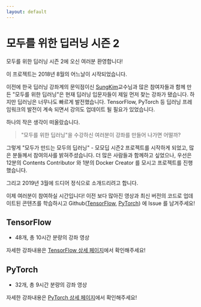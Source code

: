 ```yaml
---
layout: default
---
```


# 모두를 위한 딥러닝 시즌 2

모두를 위한 딥러닝 시즌 2에 오신 여러분 환영합니다!

이 프로젝트는 2018년 8월의 어느날이 시작되었습니다.

이전에 한국 딥러닝 강좌계의 문익점이신 [SungKim](https://github.com/hunkim)교수님과 많은 참여자들과 함께 만든 "모두를 위한 딥러닝"은 현재 딥러닝 입문자들이 제일 먼저 찾는 강좌가 됐습니다. 하지만 딥러닝은 너무나도 빠르게 발전했습니다. TensorFlow, PyTorch 등 딥러닝 프레임워크의 발전이 계속 되면서 강의도 업데이트 될 필요가 있었습니다.

하나의 작은 생각이 떠올랐습니다.

> "모두를 위한 딥러닝"을 수강하신 여러분이 강좌를 만들어 나가면 어떨까?

그렇게 "모두가 만드는 모두의 딥러닝" - 모모딥 시즌2 프로젝트를 시작하게 되었고, 많은 분들께서 참여의사를 밝혀주셨습니다. 더 많은 사람들과 함께하고 싶었으나, 우선은 12분의 Contents Contributor 와 1분의 Docker Creator 를 모시고 프로젝트를 진행했습니다.

그리고 2019년 3월에 드디어 정식으로 소개드리려고 합니다.

이제 여러분이 참여하실 시간입니다! 이전 보다 많아진 영상과 최신 버전의 코드로 업데이트된 콘텐츠를 학습하시고 Github([TensorFlow](https://github.com/deeplearningzerotoall/TensorFlow), [PyTorch](https://github.com/deeplearningzerotoall/PyTorch)) 에 Issue 를 남겨주세요!

## TensorFlow

* 48개, 총 10시간 분량의 강좌 영상

자세한 강좌내용은 [TensorFlow 상세 페이지](./lec_tensorflow.html)에서 확인해주세요!

## PyTorch

* 32개, 총 9시간 분량의 강좌 영상

자세한 강좌내용은 [PyTorch 상세 페이지](./lec_pytorch.html)에서 확인해주세요!
